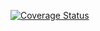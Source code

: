 [![Coverage Status](https://coveralls.io/repos/github/Pyer23/test/badge.svg?branch=main)](https://coveralls.io/github/Pyer23/test?branch=main)
